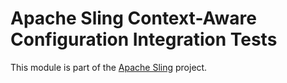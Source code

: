 # Apache Sling Context-Aware Configuration Integration Tests

This module is part of the [Apache Sling](https://sling.apache.org) project.
